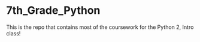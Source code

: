 # 7th_Grade_Python
This is the repo that contains most of the coursework for the Python 2, Intro class!
